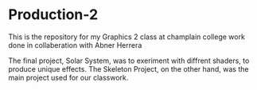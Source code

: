 # Production-2

This is the repository for my Graphics 2 class at champlain college
work done in collaberation with Abner Herrera

The final project, Solar System, was to exeriment with diffrent shaders, to produce unique effects.
The Skeleton Project, on the other hand, was the main project used for our classwork.
